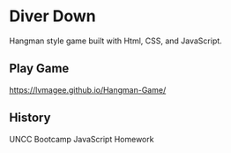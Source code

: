 
  # Diver Down
  Hangman style game built with Html, CSS, and JavaScript.

  ## Play Game
  https://lvmagee.github.io/Hangman-Game/

 
  ## History
  UNCC Bootcamp JavaScript Homework


  